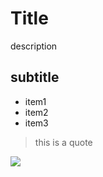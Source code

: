 # Title

description

## subtitle

* item1
* item2
* item3

> this is a quote

<img src="https://4mytime.de/img/add.png">
